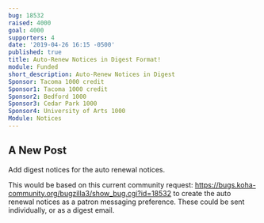 ```yaml
---
bug: 18532
raised: 4000
goal: 4000
supporters: 4
date: '2019-04-26 16:15 -0500'
published: true
title: Auto-Renew Notices in Digest Format!
module: Funded
short_description: Auto-Renew Notices in Digest
Sponsor: Tacoma 1000 credit
Sponsor1: Tacoma 1000 credit
Sponsor2: Bedford 1000
Sponsor3: Cedar Park 1000
Sponsor4: University of Arts 1000
Module: Notices
---
```

## A New Post

Add digest notices for the auto renewal notices. 

This would be based on this current community request: https://bugs.koha-community.org/bugzilla3/show_bug.cgi?id=18532 to create the auto renewal notices as a patron messaging preference. These could be sent individually, or as a digest email.
